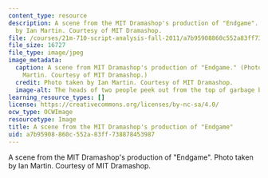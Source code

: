 ```yaml
---
content_type: resource
description: A scene from the MIT Dramashop's production of "Endgame". Photo taken
  by Ian Martin. Courtesy of MIT Dramashop.
file: /courses/21m-710-script-analysis-fall-2011/a7b95908860c552a83ff738878453987_21m-710f11.jpg
file_size: 16727
file_type: image/jpeg
image_metadata:
  caption: A scene from MIT Dramashop's production of "Endgame." (Photo taken by Ian
    Martin. Courtesy of MIT Dramashop.)
  credit: Photo taken by Ian Martin. Courtesy of MIT Dramashop.
  image-alt: The heads of two people peek out from the top of garbage bins.
learning_resource_types: []
license: https://creativecommons.org/licenses/by-nc-sa/4.0/
ocw_type: OCWImage
resourcetype: Image
title: A scene from the MIT Dramashop's production of "Endgame"
uid: a7b95908-860c-552a-83ff-738878453987
---
```

A scene from the MIT Dramashop's production of "Endgame". Photo taken by Ian Martin. Courtesy of MIT Dramashop.